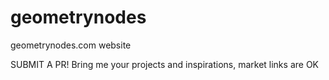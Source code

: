 # geometrynodes
geometrynodes.com website

SUBMIT A PR! Bring me your projects and inspirations, market links are OK
